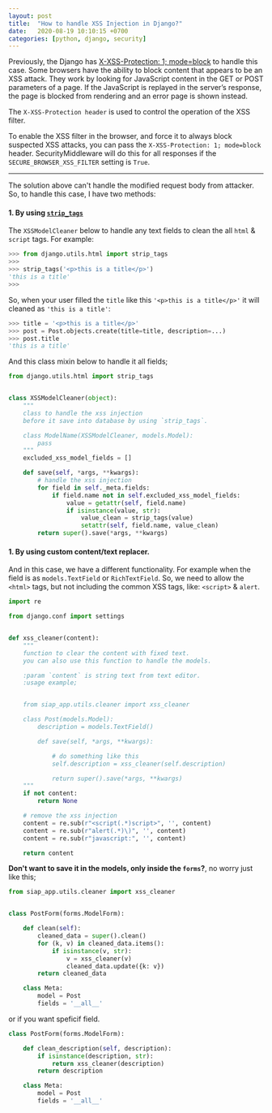 ```yaml
---
layout: post
title:  "How to handle XSS Injection in Django?"
date:   2020-08-19 10:10:15 +0700
categories: [python, django, security]
---
```


Previously, the Django has [X-XSS-Protection: 1; mode=block](https://docs.djangoproject.com/en/dev/ref/middleware/#x-xss-protection-1-mode-block) to handle this case. Some browsers have the ability to block content that appears to be an XSS attack. They work by looking for JavaScript content in the GET or POST parameters of a page. If the JavaScript is replayed in the server’s response, the page is blocked from rendering and an error page is shown instead.

The `X-XSS-Protection header` is used to control the operation of the XSS filter.

To enable the XSS filter in the browser, and force it to always block suspected XSS attacks, you can pass the `X-XSS-Protection: 1; mode=block` header. SecurityMiddleware will do this for all responses if the `SECURE_BROWSER_XSS_FILTER` setting is `True`.

----------------

The solution above can't handle the modified request body from attacker. So, to handle this case, I have two methods:

#### 1. By using [`strip_tags`](https://docs.djangoproject.com/en/dev/ref/utils/#django.utils.html.strip_tags)

The `XSSModelCleaner` below to handle any text fields to clean the all `html` & `script` tags. For example:

```python
>>> from django.utils.html import strip_tags
>>>
>>> strip_tags('<p>this is a title</p>')
'this is a title'
>>>
```

So, when your user filled the `title` like this `'<p>this is a title</p>'` it will cleaned as `'this is a title'`:

```python
>>> title = '<p>this is a title</p>'
>>> post = Post.objects.create(title=title, description=...)
>>> post.title
'this is a title'
```

And this class mixin below to handle it all fields;

```python
from django.utils.html import strip_tags


class XSSModelCleaner(object):
    """
    class to handle the xss injection
    before it save into database by using `strip_tags`.

    class ModelName(XSSModelCleaner, models.Model):
        pass
    """
    excluded_xss_model_fields = []

    def save(self, *args, **kwargs):
        # handle the xss injection
        for field in self._meta.fields:
            if field.name not in self.excluded_xss_model_fields:
                value = getattr(self, field.name)
                if isinstance(value, str):
                    value_clean = strip_tags(value)
                    setattr(self, field.name, value_clean)
        return super().save(*args, **kwargs)
```


#### 1. By using custom content/text replacer.

And in this case, we have a different functionality. For example when the field is as `models.TextField` or `RichTextField`.
So, we need to allow the `<html>` tags, but not including the common XSS tags, like: `<script>` & `alert`.

```python
import re

from django.conf import settings


def xss_cleaner(content):
    """
    function to clear the content with fixed text.
    you can also use this function to handle the models.

    :param `content` is string text from text editor.
    :usage example;


    from siap_app.utils.cleaner import xss_cleaner

    class Post(models.Model):
        description = models.TextField()

        def save(self, *args, **kwargs):

            # do something like this
            self.description = xss_cleaner(self.description)

            return super().save(*args, **kwargs)
    """
    if not content:
        return None

    # remove the xss injection
    content = re.sub(r"<script(.*)script>", '', content)
    content = re.sub(r"alert(.*)\)", '', content)
    content = re.sub(r"javascript:", '', content)

    return content
```


**Don't want to save it in the models, only inside the `forms`?**, no worry just like this;


```python
from siap_app.utils.cleaner import xss_cleaner


class PostForm(forms.ModelForm):

    def clean(self):
        cleaned_data = super().clean()
        for (k, v) in cleaned_data.items():
            if isinstance(v, str):
                v = xss_cleaner(v)
                cleaned_data.update({k: v})
        return cleaned_data

    class Meta:
        model = Post
        fields = '__all__'
```

or if you want speficif field.


```python
class PostForm(forms.ModelForm):

    def clean_description(self, description):
        if isinstance(description, str):
            return xss_cleaner(description)
        return description

    class Meta:
        model = Post
        fields = '__all__'
```
